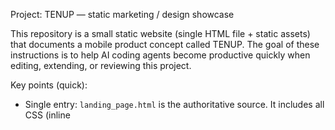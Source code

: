 Project: TENUP — static marketing / design showcase

This repository is a small static website (single HTML file + static assets) that documents a mobile product concept called TENUP. The goal of these instructions is to help AI coding agents become productive quickly when editing, extending, or reviewing this project.

Key points (quick):
- Single entry: `landing_page.html` is the authoritative source. It includes all CSS (inline <style>), small JS for UI interactions, and references to static images in `assets/`.
- No build system, package.json, or tests present. Changes are simple file edits and commit/push.

Repository structure (relevant files):
- `landing_page.html` — main HTML document. Contains: Tailwind CDN import, Google Fonts, inline CSS variables for colors, and a DOMContentLoaded script for menu toggle and scroll-based nav highlighting.
- `assets/` — images used by the page (e.g., `panda.png`, `star.gif`). Keep filenames and relative paths intact when editing HTML.

Architecture & design decisions (observable):
- Single-page, static marketing/design document. Styling is done with a mix of Tailwind utility classes (via CDN) and hand-written CSS inside the file (CSS variables for core colors: `--primary-green-dark`, `--primary-green-light`, `--accent-orange`, `--background`, `--neutral-dark`). Prefer editing those variables for global color changes.
- Small, dependency-free JS at the bottom of `landing_page.html` for progressive enhancement (mobile menu toggle and IntersectionObserver-based active nav). Avoid removing the IntersectionObserver unless replacing it with equivalent behavior.
- Components are not extracted into partials; edits are done in-place. Keep the current layout patterns: header/nav, hero (with mascot), sections (project-details, problem, personas, user-flow, wireframes, prototype, design-system).

Developer workflows and commands:
- Local preview: open `landing_page.html` in a browser. For a simple local server (recommended for correct file serving), run a static server from the repo root. Example (macOS / zsh):
  - python3 -m http.server 8000  # serves current directory at http://localhost:8000
- No build step: editing and saving `landing_page.html` and assets is sufficient. Use normal git commits to publish changes.

Conventions and patterns to follow:
- Keep images under `assets/` and reference them with relative paths (e.g., `assets/panda.png`). Changing filenames requires updating all uses.
- Global styling: prefer changing CSS variables near the top of `landing_page.html` for consistent color/brand updates. Avoid scattering new hard-coded colors.
- Tailwind usage: uses CDN; additional utility classes can be added inline, but avoid adding a Tailwind build config unless the repo is migrated to a structured build process.
- Inline scripts: small DOMContentLoaded block should remain near the bottom of the file. If you add more JS, keep it unobtrusive and avoid introducing heavy frameworks.

Examples and quick edits:
- To change the primary brand color, edit the `--primary-green-dark` variable in the <style> block near the top of `landing_page.html`.
- To add another nav item, add an <a> with class `nav-link` inside the desktop nav and add the same link to the mobile menu; ensure the target section has a matching `id`.
- To add an asset, place it in `assets/` and reference it from `landing_page.html` with `src="assets/<filename>"`.

Integration points & external deps:
- Tailwind CSS via CDN: `https://cdn.tailwindcss.com` (present).
- Google Fonts: Poppins via fonts.googleapis.com.
- No backend, APIs, or CI configured. If you add integrations, document them in README or a new CI workflow.

When to ask for clarification:
- If you're planning to introduce a build system (npm/Tailwind CLI, bundler, etc.), ask before converting inline styles to a compiled pipeline.
- If adding interactive app logic (state, routing), confirm whether to keep this repo static (marketing) or convert to app repo.

Safety and formatting:
- Preserve the file's indentation and style. Edits should be minimal and local to the intent (color, content, image swaps).
- Run a local browser preview after changes; no automated tests are present.

If anything in these instructions is unclear or you need more project history (design rationale, original assets), tell me what to add and I will iterate.
